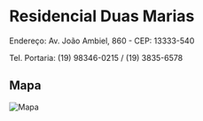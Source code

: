 # Residencial Duas Marias

Endereço: Av. João Ambiel, 860 - CEP: 13333-540

Tel. Portaria: (19) 98346-0215 / (19) 3835-6578


## Mapa

![Mapa](imagens/mapa.jpeg)
